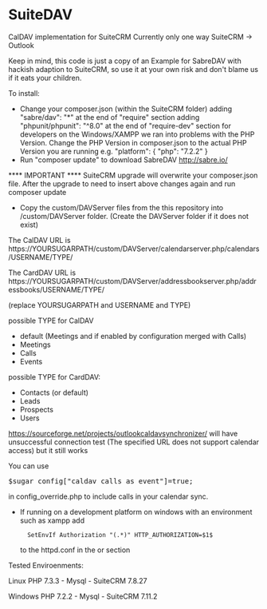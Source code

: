 # SuiteDAV
CalDAV implementation for SuiteCRM
Currently only one way SuiteCRM -> Outlook

Keep in mind, this code is just a copy of an Example for SabreDAV with hackish adaption to SuiteCRM, so use it at your own risk and don't blame us if it eats your children.

To install:
- Change your composer.json (within the SuiteCRM folder) 
	adding "sabre/dav": "*" at the end of "require" section
	adding "phpunit/phpunit": "^8.0" at the end of "require-dev" section for developers
  on the Windows/XAMPP we ran into problems with the PHP Version. Change the PHP Version in composer.json to the actual PHP Version you are running e.g.
		"platform": {
		  "php": "7.2.2"
		}
- Run "composer update" to download SabreDAV http://sabre.io/

**** IMPORTANT ****
SuiteCRM upgrade will overwrite your composer.json file. After the upgrade to need to insert above changes again and run composer update


- Copy the custom/DAVServer files from the this repository into <SuiteCRM>/custom/DAVServer folder. 
  (Create the DAVServer folder if it does not exist)
	

The CalDAV URL is https://YOURSUGARPATH/custom/DAVServer/calendarserver.php/calendars/USERNAME/TYPE/

The CardDAV URL is https://YOURSUGARPATH/custom/DAVServer/addressbookserver.php/addressbooks/USERNAME/TYPE/

(replace YOURSUGARPATH and USERNAME and TYPE)

possible TYPE for CalDAV
* default (Meetings and if enabled by configuration merged with Calls)
* Meetings
* Calls
* Events

possible TYPE for CardDAV:
* Contacts (or default)
* Leads
* Prospects
* Users

https://sourceforge.net/projects/outlookcaldavsynchronizer/ will have unsuccessful connection test (The specified URL does not support calendar access) but it still works

You can use 
<pre>$sugar_config["caldav_calls_as_event"]=true;</pre>
in config_override.php to include calls in your calendar sync.


- If running on a development platform on windows with an environment such as xampp add 
		
		SetEnvIf Authorization "(.*)" HTTP_AUTHORIZATION=$1$
		
  to the httpd.conf in the <VirtualHost> or <Directory> section


Tested Enviroenments:

Linux PHP 7.3.3 - Mysql - SuiteCRM 7.8.27

Windows PHP 7.2.2 - Mysql - SuiteCRM 7.11.2
